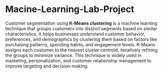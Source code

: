 # Macine-Learning-Lab-Project

Customer segmentation using **K-Means clustering** is a machine learning technique that groups customers into distinct segments based on similar characteristics. It helps businesses understand customer behavior, preferences, and demographics by clustering them based on factors like purchasing patterns, spending habits, and engagement levels. K-Means assigns each customer to the nearest cluster centroid, iteratively refining the groups to minimize variance. This technique is widely used in marketing, personalization, and customer relationship management to improve targeting and decision-making.
